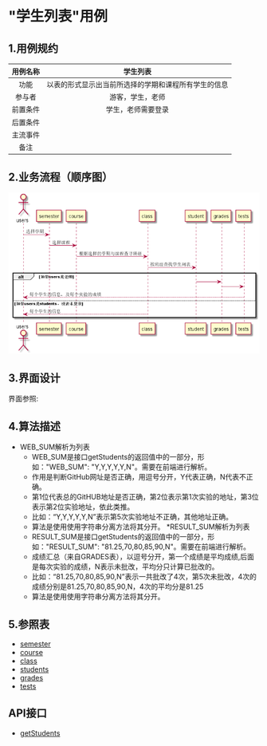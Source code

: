 # "学生列表"用例
## 1.用例规约

|用例名称|学生列表|
|:---:|:---:|
|功能|以表的形式显示出当前所选择的学期和课程所有学生的信息|
|参与者|游客，学生，老师|
|前置条件|学生，老师需要登录|
|后置条件||
|主流事件||
|备注||
## 2.业务流程（顺序图）
[![](../图片/顺序图_学生列表.png)](../src/顺序图_学生列表.puml)
## 3.界面设计
界面参照:
## 4.算法描述
* WEB_SUM解析为列表
    * WEB_SUM是接口getStudents的返回值中的一部分，形如："WEB_SUM": "Y,Y,Y,Y,Y,N"。需要在前端进行解析。
    * 作用是判断GitHub网址是否正确，用逗号分开，Y代表正确，N代表不正确。
    * 第1位代表总的GitHUB地址是否正确，第2位表示第1次实验的地址，第3位表示第2位实验地址，依此类推。
    * 比如：“Y,Y,Y,Y,Y,N”表示第5次实验地址不正确，其他地址正确。
    * 算法是使用使用字符串分离方法将其分开。
*RESULT_SUM解析为列表
    * RESULT_SUM是接口getStudents的返回值中的一部分，形如："RESULT_SUM": "81.25,70,80,85,90,N"。需要在前端进行解析。
    * 成绩汇总（来自GRADES表），以逗号分开，第一个成绩是平均成绩,后面是每次实验的成绩，N表示未批改，平均分只计算已批改的。
    * 比如：“81.25,70,80,85,90,N”表示一共批改了4次，第5次未批改，4次的成绩分别是81.25,70,80,85,90,N，4次的平均分是81.25
    * 算法是使用使用字符串分离方法将其分开。
    
## 5.参照表
* [semester](../README.md)
* [course](../README.md)
* [class](../README.md)
* [students](../README.md)
* [grades](../README.md)
* [tests](../README.md)
## API接口
* [getStudents](../接口/getStudents.md)